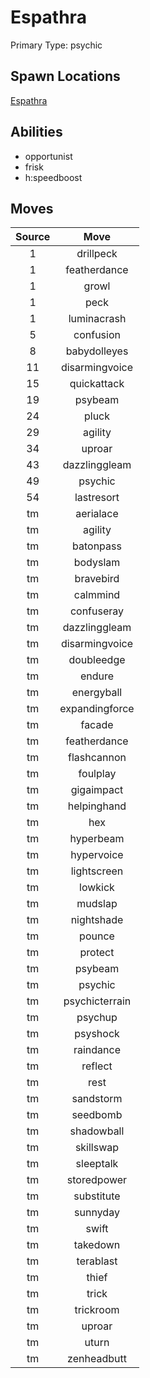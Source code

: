 # Espathra  
Primary Type: psychic  
  
## Spawn Locations  
[Espathra](/data/spawn_presets/espathra.md)  
  
## Abilities  
  * opportunist
  * frisk
  * h:speedboost
  
  
## Moves  
  
| Source | Move |  
|:---:|:---:|  
| 1 | drillpeck |  
| 1 | featherdance |  
| 1 | growl |  
| 1 | peck |  
| 1 | luminacrash |  
| 5 | confusion |  
| 8 | babydolleyes |  
| 11 | disarmingvoice |  
| 15 | quickattack |  
| 19 | psybeam |  
| 24 | pluck |  
| 29 | agility |  
| 34 | uproar |  
| 43 | dazzlinggleam |  
| 49 | psychic |  
| 54 | lastresort |  
| tm | aerialace |  
| tm | agility |  
| tm | batonpass |  
| tm | bodyslam |  
| tm | bravebird |  
| tm | calmmind |  
| tm | confuseray |  
| tm | dazzlinggleam |  
| tm | disarmingvoice |  
| tm | doubleedge |  
| tm | endure |  
| tm | energyball |  
| tm | expandingforce |  
| tm | facade |  
| tm | featherdance |  
| tm | flashcannon |  
| tm | foulplay |  
| tm | gigaimpact |  
| tm | helpinghand |  
| tm | hex |  
| tm | hyperbeam |  
| tm | hypervoice |  
| tm | lightscreen |  
| tm | lowkick |  
| tm | mudslap |  
| tm | nightshade |  
| tm | pounce |  
| tm | protect |  
| tm | psybeam |  
| tm | psychic |  
| tm | psychicterrain |  
| tm | psychup |  
| tm | psyshock |  
| tm | raindance |  
| tm | reflect |  
| tm | rest |  
| tm | sandstorm |  
| tm | seedbomb |  
| tm | shadowball |  
| tm | skillswap |  
| tm | sleeptalk |  
| tm | storedpower |  
| tm | substitute |  
| tm | sunnyday |  
| tm | swift |  
| tm | takedown |  
| tm | terablast |  
| tm | thief |  
| tm | trick |  
| tm | trickroom |  
| tm | uproar |  
| tm | uturn |  
| tm | zenheadbutt |  
  
